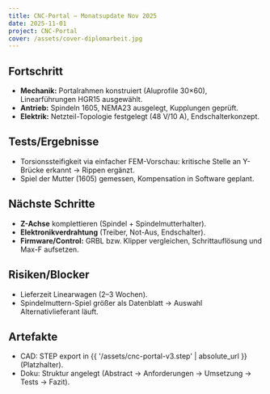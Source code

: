 ```yaml
---
title: CNC-Portal – Monatsupdate Nov 2025
date: 2025-11-01
project: CNC-Portal
cover: /assets/cover-diplomarbeit.jpg
---
```


## Fortschritt
- **Mechanik:** Portalrahmen konstruiert (Aluprofile 30×60), Linearführungen HGR15 ausgewählt.  
- **Antrieb:** Spindeln 1605, NEMA23 ausgelegt, Kupplungen geprüft.  
- **Elektrik:** Netzteil-Topologie festgelegt (48 V/10 A), Endschalterkonzept.

## Tests/Ergebnisse
- Torsionssteifigkeit via einfacher FEM-Vorschau: kritische Stelle an Y-Brücke erkannt → Rippen ergänzt.  
- Spiel der Mutter (1605) gemessen, Kompensation in Software geplant.

## Nächste Schritte
- **Z-Achse** komplettieren (Spindel + Spindelmutterhalter).  
- **Elektronikverdrahtung** (Treiber, Not-Aus, Endschalter).  
- **Firmware/Control:** GRBL bzw. Klipper vergleichen, Schrittauflösung und Max-F aufsetzen.

## Risiken/Blocker
- Lieferzeit Linearwagen (2–3 Wochen).  
- Spindelmuttern-Spiel größer als Datenblatt → Auswahl Alternativlieferant läuft.

## Artefakte
- CAD: STEP export in {{ '/assets/cnc-portal-v3.step' | absolute_url }} (Platzhalter).  
- Doku: Struktur angelegt (Abstract → Anforderungen → Umsetzung → Tests → Fazit).  
